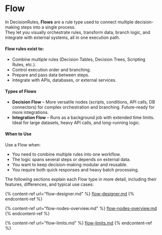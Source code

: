 # Flow

In DecisionRules, **Flows** are a rule type used to connect multiple decision-making steps into a single process.\
They let you visually orchestrate rules, transform data, branch logic, and integrate with external systems, all in one execution path.

#### Flow rules exist to:

* Combine multiple rules (Decision Tables, Decision Trees, Scripting Rules, etc.).
* Control execution order and branching.
* Prepare and pass data between steps.
* Integrate with APIs, databases, or external services.

#### **Types of Flows**

* **Decision Flow** – More versatile nodes (scripts, conditions, API calls, DB connectors) for complex orchestration and branching. Future-ready for more integrations.
* **Integration Flow** – Runs as a background job with extended time limits. Ideal for large datasets, heavy API calls, and long-running logic.

#### **When to Use**

Use a Flow when:

* You need to combine multiple rules into one workflow.
* The logic spans several steps or depends on external data.
* You want to keep decision-making modular and reusable.
* You require both quick responses and heavy batch processing.

The following sections explain each Flow type in more detail, including their features, differences, and typical use cases:

{% content-ref url="flow-designer.md" %}
[flow-designer.md](flow-designer.md)
{% endcontent-ref %}

{% content-ref url="flow-nodes-overview.md" %}
[flow-nodes-overview.md](flow-nodes-overview.md)
{% endcontent-ref %}

{% content-ref url="flow-limits.md" %}
[flow-limits.md](flow-limits.md)
{% endcontent-ref %}
